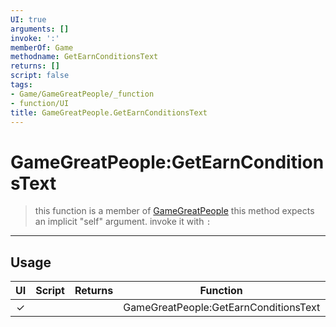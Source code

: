 ```yaml
---
UI: true
arguments: []
invoke: ':'
memberOf: Game
methodname: GetEarnConditionsText
returns: []
script: false
tags:
- Game/GameGreatPeople/_function
- function/UI
title: GameGreatPeople.GetEarnConditionsText
---
```

# GameGreatPeople:GetEarnConditionsText
> this function is a member of [GameGreatPeople](civ-6/lua/GameGreatPeople.md)
> this method expects an implicit "self" argument. invoke it with `:`
-----
## Usage
|  UI | Script | Returns | Function | Arguments |
|:---:|:------:|-------:|:--------:|:---------|
|✓| ||GameGreatPeople:GetEarnConditionsText||
